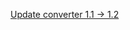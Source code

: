 [Update converter 1.1 &rarr; 1.2](https://skretzo.github.io/runelite-plugins/radius-markers/update-converter/)
